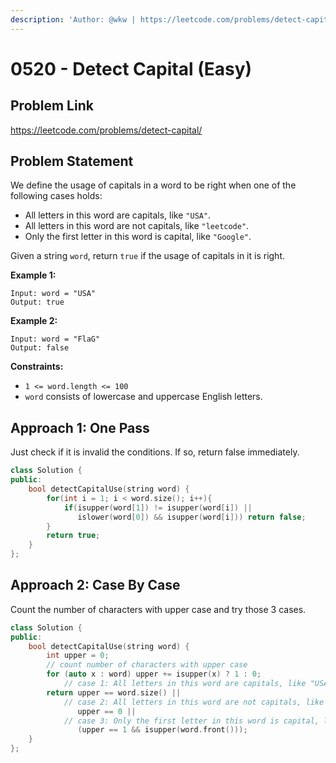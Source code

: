 ```yaml
---
description: 'Author: @wkw | https://leetcode.com/problems/detect-capital/'
---
```


# 0520 - Detect Capital (Easy)

## Problem Link

https://leetcode.com/problems/detect-capital/

## Problem Statement

We define the usage of capitals in a word to be right when one of the following cases holds:

- All letters in this word are capitals, like `"USA"`.
- All letters in this word are not capitals, like `"leetcode"`.
- Only the first letter in this word is capital, like `"Google"`.

Given a string `word`, return `true` if the usage of capitals in it is right.

**Example 1:**

```
Input: word = "USA"
Output: true
```

**Example 2:**

```
Input: word = "FlaG"
Output: false
```

**Constraints:**

- `1 <= word.length <= 100`
- `word` consists of lowercase and uppercase English letters.

## Approach 1: One Pass

Just check if it is invalid the conditions. If so, return false immediately.

<Tabs>
<TabItem value="cpp" label="C++">
<SolutionAuthor name="@wkw"/>

```cpp
class Solution {
public:
    bool detectCapitalUse(string word) {
        for(int i = 1; i < word.size(); i++){
            if(isupper(word[1]) != isupper(word[i]) ||
               islower(word[0]) && isupper(word[i])) return false;
        }
        return true;
    }
};
```

</TabItem>

</Tabs>

## Approach 2: Case By Case

Count the number of characters with upper case and try those 3 cases.

<Tabs>
<TabItem value="cpp" label="C++">
<SolutionAuthor name="@wkw"/>

```cpp
class Solution {
public:
    bool detectCapitalUse(string word) {
        int upper = 0;
		// count number of characters with upper case
        for (auto x : word) upper += isupper(x) ? 1 : 0;
            // case 1: All letters in this word are capitals, like "USA".
        return upper == word.size() ||
            // case 2: All letters in this word are not capitals, like "leetcode".
               upper == 0 ||
            // case 3: Only the first letter in this word is capital, like "Google".
               (upper == 1 && isupper(word.front()));
    }
};
```

</TabItem>

</Tabs>
